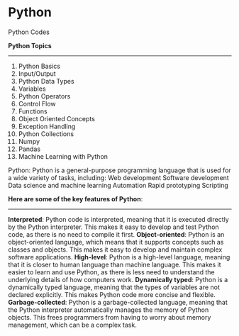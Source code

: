 # Python
Python Codes

**Python Topics**
_______________

1. Python Basics
2. Input/Output
3. Python Data Types
4. Variables
5. Python Operators
6. Control Flow
7. Functions
8. Object Oriented Concepts
9. Exception Handling
10. Python Collections
11. Numpy
12. Pandas
13. Machine Learning with Python

Python:
Python is a general-purpose programming language that is used for a wide variety of tasks, including:
                                                                                                      Web development
                                                                                                      Software development
                                                                                                      Data science and machine learning
                                                                                                      Automation
                                                                                                      Rapid prototyping
                                                                                                      Scripting

**Here are some of the key features of Python**:
___________________________________________

**Interpreted**: Python code is interpreted, meaning that it is executed directly by the Python interpreter. This makes it easy to develop and test Python code, as there is no need to compile it first.
**Object-oriented**: Python is an object-oriented language, which means that it supports concepts such as classes and objects. This makes it easy to develop and maintain complex software applications.
**High-level**: Python is a high-level language, meaning that it is closer to human language than machine language. This makes it easier to learn and use Python, as there is less need to understand the underlying details of how computers work.
**Dynamically typed**: Python is a dynamically typed language, meaning that the types of variables are not declared explicitly. This makes Python code more concise and flexible.
**Garbage-collected**: Python is a garbage-collected language, meaning that the Python interpreter automatically manages the memory of Python objects. This frees programmers from having to worry about memory management, which can be a complex task.
